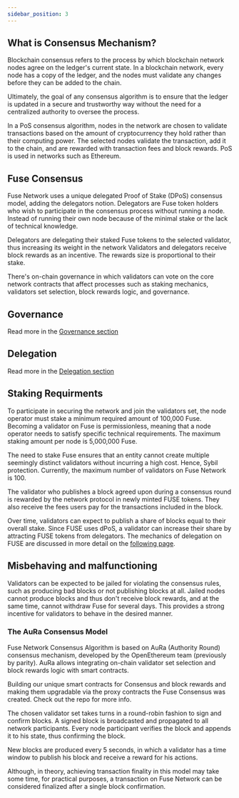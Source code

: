 ```yaml
---
sidebar_position: 3
---
```


## What is Consensus Mechanism?

Blockchain consensus refers to the process by which blockchain network nodes agree on the ledger's current state. In a blockchain network, every node has a copy of the ledger, and the nodes must validate any changes before they can be added to the chain.

Ultimately, the goal of any consensus algorithm is to ensure that the ledger is updated in a secure and trustworthy way without the need for a centralized authority to oversee the process.

In a PoS consensus algorithm, nodes in the network are chosen to validate transactions based on the amount of cryptocurrency they hold rather than their computing power. The selected nodes validate the transaction, add it to the chain, and are rewarded with transaction fees and block rewards. PoS is used in networks such as Ethereum.

## Fuse Consensus

Fuse Network uses a unique delegated Proof of Stake (DPoS) consensus model, adding the delegators notion. Delegators are Fuse token holders who wish to participate in the consensus process without running a node. Instead of running their own node because of the minimal stake or the lack of technical knowledge.

Delegators are delegating their staked Fuse tokens to the selected validator, thus increasing its weight in the network Validators and delegators receive block rewards as an incentive. The rewards size is proportional to their stake.

There's on-chain governance in which validators can vote on the core network contracts that affect processes such as staking mechanics, validators set selection, block rewards logic, and governance.

## Governance

Read more in the [Governance section](https://app.gitbook.com/o/-LdmeTBjede0-BcSd0W0/s/goUiB6chXvy8iVhpHHNd/understanding-fuse/fuse-today/fuse-governance-and-development)

## Delegation

Read more in the [Delegation section](https://app.gitbook.com/o/-LdmeTBjede0-BcSd0W0/s/goUiB6chXvy8iVhpHHNd/interacting-with-fuse/delegated-staking)

## Staking Requirments

To participate in securing the network and join the validators set, the node operator must stake a minimum required amount of 100,000 Fuse. Becoming a validator on Fuse is permissionless, meaning that a node operator needs to satisfy specific technical requirements. The maximum staking amount per node is 5,000,000 Fuse.

The need to stake Fuse ensures that an entity cannot create multiple seemingly distinct validators without incurring a high cost. Hence, Sybil protection. Currently, the maximum number of validators on Fuse Network is 100.

The validator who publishes a block agreed upon during a consensus round is rewarded by the network protocol in newly minted FUSE tokens. They also receive the fees users pay for the transactions included in the block.

Over time, validators can expect to publish a share of blocks equal to their overall stake. Since FUSE uses dPoS, a validator can increase their share by attracting FUSE tokens from delegators. The mechanics of delegation on FUSE are discussed in more detail on the [following page](https://docs.fuse.io/aboutFuse/about-fuse/fuse-network-blockchain/validators-and-delegation).

## Misbehaving and malfunctioning

Validators can be expected to be jailed for violating the consensus rules, such as producing bad blocks or not publishing blocks at all. Jailed nodes cannot produce blocks and thus don't receive block rewards, and at the same time, cannot withdraw Fuse for several days. This provides a strong incentive for validators to behave in the desired manner.

### The AuRa Consensus Model

Fuse Network Consensus Algorithm is based on AuRa (Authority Round) consensus mechanism, developed by the OpenEthereum team (previously by parity). AuRa allows integrating on-chain validator set selection and block rewards logic with smart contracts.

Building our unique smart contracts for Consensus and block rewards and making them upgradable via the proxy contracts the Fuse Consensus was created. Check out the repo for more info.

The chosen validator set takes turns in a round-robin fashion to sign and confirm blocks. A signed block is broadcasted and propagated to all network participants. Every node participant verifies the block and appends it to his state, thus confirming the block.

New blocks are produced every 5 seconds, in which a validator has a time window to publish his block and receive a reward for his actions.

Although, in theory, achieving transaction finality in this model may take some time, for practical purposes, a transaction on Fuse Network can be considered finalized after a single block confirmation.

